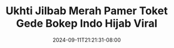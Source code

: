 --- 
title: "Ukhti Jilbab Merah Pamer Toket Gede Bokep Indo Hijab Viral"
description: "   video bokep Ukhti Jilbab Merah Pamer Toket Gede Bokep Indo Hijab Viral   full vidio baru"
date: 2024-09-11T21:21:31-08:00
file_code: "6gwh5c7m3nlu"
draft: false
cover: "z2wc465lc6qbb1if.jpg"
tags: ["Ukhti", "Jilbab", "Merah", "Pamer", "Toket", "Gede", "Bokep", "Indo", "Hijab", "Viral", "bokep-indo", "bokep-viral", "bokep-ig"]
length: 36
fld_id: "1391199"
foldername: ".RARAHUKHTIHIJAB35Video"
categories: [".RARAHUKHTIHIJAB35Video"]
views: 62
---